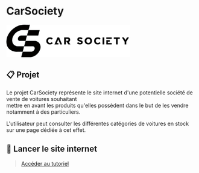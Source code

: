 # CarSociety

<div>
  <img src="img/CarSocietyGitHubBanner.png" style="width: 65%;">
</div>

## 📋 Projet

Le projet CarSociety représente le site internet d'une potentielle société de vente de voitures souhaitant<br>
mettre en avant les produits qu'elles possèdent dans le but de les vendre notamment à des particuliers.

L'utilisateur peut consulter les différentes catégories de voitures en stock sur une page dédiée à cet effet.

## 🚀 Lancer le site internet
> [Accéder au tutoriel](docs/run_website.md)
